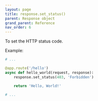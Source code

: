 ```yaml
---
layout: page
title: response.set_status()
parent: Response object
grand_parent: Reference
nav_order: 6
---
```


To set the HTTP status code.

Example:
```python
# ...

@app.route('/hello')
async def hello_world(request, response):
    response.set_status(403, 'Forbidden')

    return 'Hello, World!'

# ...
```

